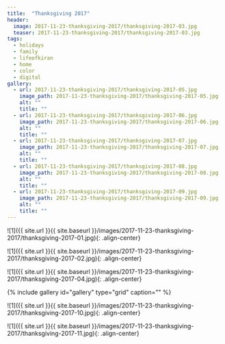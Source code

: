 ```yaml
---
title:  "Thanksgiving 2017"
header:
  image: 2017-11-23-thanksgiving-2017/thanksgiving-2017-03.jpg
  teaser: 2017-11-23-thanksgiving-2017/thanksgiving-2017-03.jpg
tags: 
  - holidays
  - family
  - lifeofkiran
  - home
  - color
  - digital
gallery:
  - url: 2017-11-23-thanksgiving-2017/thanksgiving-2017-05.jpg
    image_path: 2017-11-23-thanksgiving-2017/thanksgiving-2017-05.jpg
    alt: ""
    title: ""
  - url: 2017-11-23-thanksgiving-2017/thanksgiving-2017-06.jpg
    image_path: 2017-11-23-thanksgiving-2017/thanksgiving-2017-06.jpg
    alt: ""
    title: ""
  - url: 2017-11-23-thanksgiving-2017/thanksgiving-2017-07.jpg
    image_path: 2017-11-23-thanksgiving-2017/thanksgiving-2017-07.jpg
    alt: ""
    title: ""
  - url: 2017-11-23-thanksgiving-2017/thanksgiving-2017-08.jpg
    image_path: 2017-11-23-thanksgiving-2017/thanksgiving-2017-08.jpg
    alt: ""
    title: ""
  - url: 2017-11-23-thanksgiving-2017/thanksgiving-2017-09.jpg
    image_path: 2017-11-23-thanksgiving-2017/thanksgiving-2017-09.jpg
    alt: ""
    title: ""
---
```


<p></p>
![1]({{ site.url }}{{ site.baseurl }}/images/2017-11-23-thanksgiving-2017/thanksgiving-2017-01.jpg){: .align-center}
<figcaption> </figcaption>
<p></p>

<p></p>
![1]({{ site.url }}{{ site.baseurl }}/images/2017-11-23-thanksgiving-2017/thanksgiving-2017-02.jpg){: .align-center}
<figcaption> </figcaption>
<p></p>

<p></p>
![1]({{ site.url }}{{ site.baseurl }}/images/2017-11-23-thanksgiving-2017/thanksgiving-2017-04.jpg){: .align-center}
<figcaption> </figcaption>
<p></p>

{% include gallery id="gallery" type="grid" caption="" %}

<p></p>
![1]({{ site.url }}{{ site.baseurl }}/images/2017-11-23-thanksgiving-2017/thanksgiving-2017-10.jpg){: .align-center}
<figcaption> </figcaption>
<p></p>

<p></p>
![1]({{ site.url }}{{ site.baseurl }}/images/2017-11-23-thanksgiving-2017/thanksgiving-2017-11.jpg){: .align-center}
<figcaption> </figcaption>
<p></p>


